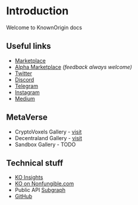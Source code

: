 # Introduction

Welcome to KnownOrigin docs

## Useful links

* [Marketplace](https://knownorigin.io/)
* [Alpha Marketplace](https://alpha.knownorigin.io/) _(feedback always welcome)_
* [Twitter](https://twitter.com/knownorigin_io)
* [Discord](https://discord.gg/2whPWbq)
* [Telegram](https://t.me/knownorigin_io)
* [Instagram](https://www.instagram.com/knownorigin.io/)
* [Medium](https://medium.com/knownorigin)

## MetaVerse

* CryptoVoxels Gallery - [visit](https://www.cryptovoxels.com/play?coords=NW@212W,2U,178S)
* Decentraland Gallery - [visit](https://play.decentraland.org/?position=58%2C94)
* Sandbox Gallery - TODO

## Technical stuff
* [KO Insights](https://insights.knownorigin.io/)
* [KO on Nonfungible.com](https://nonfungible.com/market/history/knownorigin) 
* Public API [Subgraph](https://thegraph.com/explorer/subgraph/knownorigin/known-origin)
* [GitHub](https://github.com/knownorigin)
